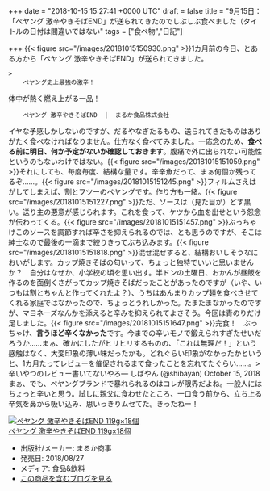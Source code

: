
+++
date = "2018-10-15 15:27:41 +0000 UTC"
draft = false
title = "9月15日：「ペヤング 激辛やきそばEND」が送られてきたのでしぶしぶ食べました（タイトルの日付は間違いではない"
tags = ["食べ物","日記"]

+++
{{< figure src="/images/20181015150930.png"  >}}1カ月前の今日、とある方から「ペヤング 激辛やきそばEND」が送られてきました。

    >
        ペヤング史上最強の激辛！
体中が熱く燃え上がる一品！

        ペヤング 激辛やきそばEND  |  まるか食品株式会社
    
イヤな予感しかしないのですが、だるやなぎたるもの、送られてきたものはありがたく食べなければなりません。仕方なく食べてみました。一応念のため、**食べる前に明日、何か予定がないか確認しておきます**。腹痛で外に出られない可能性というのもないわけではない。{{< figure src="/images/20181015151059.png"  >}}それにしても、毎度毎度、結構な量です。辛辛魚だって、まぁ何個か残ってるぞ……。{{< figure src="/images/20181015151245.png"  >}}フィルムさえはがしてしまえば、割とフツーのペヤングです。作り方も一緒。{{< figure src="/images/20181015151227.png"  >}}ただ、ソースは（見た目が）どす黒い。送り主の悪意が感じられます。これを食って、ケツから血を出せという怨念が伝わってくる。{{< figure src="/images/20181015151457.png"  >}}ぶっちゃけこのソースを調節すれば辛さを抑えられるのでは、とも思うのですが、そこは紳士なので最後の一滴まで絞りきってぶち込みます。{{< figure src="/images/20181015151818.png"  >}}混ぜ混ぜすると、結構おいしそうなにおいがします。カップ焼きそばの匂いって、ちょっと独特でいいと思いませんか？　自分はなぜか、小学校の頃を思い出す。半ドンの土曜日、おかんが昼飯を作るのを面倒くさがってカップ焼きそばだったことがあったのですが（いや、いつもは割とちゃんと作ってくれたよ？）、うちはあんまりカップ麺を食べさせてくれる家庭ではなかったので、ちょっとうれしかった。たまたまなかったのですが、マヨネーズなんかを添えると辛みを抑えられてよさそう。今回は青のりだけ足しました。{{< figure src="/images/20181015151647.png"  >}}完食！　ぶっちゃけ、**言うほど辛くなかった**です。今までの辛いモノで鍛えられすぎたせいだろうか……まぁ、確かにしたがヒリヒリするものの、「これは無理だ！」という感触はなく、大変印象の薄い味だったかも。どれぐらい印象がなかったかというと、1カ月たってレビューを催促されるまで食ったことを忘れてたぐらい……。>辛いやつのレビュー書いてないやろ— しばやん (@shibayan) October 15, 2018 <script async="" src="https://platform.twitter.com/widgets.js" charset="utf-8"></script> まぁ、でも、ペヤングブランドで暴れられるのはコレが限界だよね。一般人にはちょっと辛いと思う。試しに親父に食わせたところ、一口食う前から、立ち上る辛気を鼻から吸い込み、思いっきりムセてた。きったねー！<div class="hatena-asin-detail"><a href="http://www.amazon.co.jp/exec/obidos/ASIN/B07GKY1DBJ/bestylesnet-22/"><img src="https://images-fe.ssl-images-amazon.com/images/I/41z7v4HZNCL._SL160_.jpg" class="hatena-asin-detail-image" alt="ペヤング 激辛やきそばEND 119g×18個" title="ペヤング 激辛やきそばEND 119g×18個"/></a><div class="hatena-asin-detail-info"><a href="http://www.amazon.co.jp/exec/obidos/ASIN/B07GKY1DBJ/bestylesnet-22/">ペヤング 激辛やきそばEND 119g×18個</a><ul><li><span class="hatena-asin-detail-label">出版社/メーカー:</span> まるか商事</li><li><span class="hatena-asin-detail-label">発売日:</span> 2018/08/27</li><li><span class="hatena-asin-detail-label">メディア:</span> 食品&amp;飲料</li><li><a href="http://d.hatena.ne.jp/asin/B07GKY1DBJ/bestylesnet-22" target="_blank">この商品を含むブログを見る</a></li></ul></div><div class="hatena-asin-detail-foot"></div></div>


